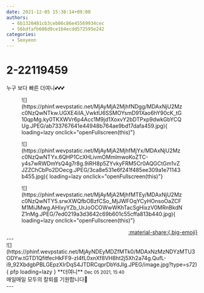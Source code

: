 ```yaml
---
date: 2021-12-05 15:38:14+09:00
authors:
  - 6b1320481cb3ceb06c86e45569934cec
  - 56bdfafb606d9ce1b4ecdd572595e242
categories:
  - Seoyeon
---
```


# 2-22119459

<div class="post-container" markdown="1">
<div class="content-container md-sidebar__scrollwrap" markdown="1">

누구 보다 빠른 더여니💕💕💕
<figure markdown="1">
![](https://phinf.wevpstatic.net/MjAyMjA2MjhfNDgg/MDAxNjU2Mzc0NzQwNTkw.UGXE4iIA_VwktU6SSMOYsmD91Xao6hY90cK_tG10qpMg.ky0TKXWVr6p4Acc1M9jd1XoxvY2bDTPxp9dwkGbYCQUg.JPEG/ab733767641e44948b764ae9bd17dafa459.jpg){ loading=lazy onclick="openFullscreen(this)"}
</figure>

<figure markdown="1">
![](https://phinf.wevpstatic.net/MjAyMjA2MjhfMjYx/MDAxNjU2Mzc0NzQwNTYx.6QHP1CcXHLivmOMmlmwoKoZTC-y4s7wRWDmYsQ4g7r8g.9iRH8p5ZYvkyFRM5Cr0AQGCtGm1vZJZZChCbPo2DOecg.JPEG/3ca8e531e6f241f485ee309a1e71143b455.jpg){ loading=lazy onclick="openFullscreen(this)"}
</figure>

<figure markdown="1">
![](https://phinf.wevpstatic.net/MjAyMjA2MjhfMTEy/MDAxNjU2Mzc0NzQwNTY5.srwXWQfbOBzfCSo_MjJWFOqYCyHOnsoOaZCFM1MiJMwg.AHIxyYZb_UrJoOCOWwWKhTacSgHixzV0MRnBkdNZ1nMg.JPEG/7ed0219a3d3642c69b601c55cffa813b440.jpg){ loading=lazy onclick="openFullscreen(this)"}
</figure>


</div>
</div>

<div style="text-align: right;" markdown="1">
<a href="https://weverse.io/fromis9/fanpost/2-22119459" style="text-align: right;">:material-share:{.big-emoji}</a>
</div>
---

<div class="comments-container md-sidebar__scrollwrap" markdown="1">
<div class="comment" markdown="1">
<div class='id-container' markdown="1">
![](https://phinf.wevpstatic.net/MjAyNDEyMDZfMTk0/MDAxNzMzNDYzMTU3ODYw.tGTD1QfitfecHkFF9-zI4fL0xnXf8VH8ht2j5Xh2a74g.QufL-i9_92XbdgbPBLGEpzXIrDqS4JTDRCqprDbYdJIg.JPEG/image.jpg?type=s72){ pfp loading=lazy }
**<span class="artist">더여니</span>** <small>Dec 05 2021, 15:40</small><br>
</div>
<div class='comment-body' markdown="1">
매일매일 모두의 칼퇴를 기원합니다🖤
</div>
</div>
</div>
---
